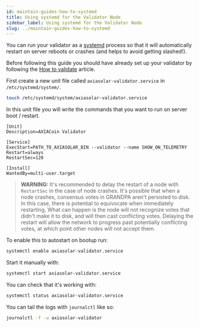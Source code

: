 ```yaml
---
id: maintain-guides-how-to-systemd
title: Using systemd for the Validator Node
sidebar_label: Using systemd for the Validator Node
slug: ../maintain-guides-how-to-systemd
---
```


You can run your validator as a [systemd](https://en.wikipedia.org/wiki/Systemd) process so that it
will automatically restart on server reboots or crashes (and helps to avoid getting slashed!).

Before following this guide you should have already set up your validator by following the
[How to validate](../learn/learn-validator.md) article.

First create a new unit file called `axiasolar-validator.service` in `/etc/systemd/system/`.

```bash
touch /etc/systemd/system/axiasolar-validator.service
```

In this unit file you will write the commands that you want to run on server boot / restart.

```
[Unit]
Description=AXIACoin Validator

[Service]
ExecStart=PATH_TO_AXIASOLAR_BIN --validator --name SHOW_ON_TELEMETRY
Restart=always
RestartSec=120

[Install]
WantedBy=multi-user.target
```

> **WARNING:** It's recommended to delay the restart of a node with `RestartSec` in the case of node
> crashes. It's possible that when a node crashes, consensus votes in GRANDPA aren't persisted to
> disk. In this case, there is potential to equivocate when immediately restarting. What can happen
> is the node will not recognize votes that didn't make it to disk, and will then cast conflicting
> votes. Delaying the restart will allow the network to progress past potentially conflicting votes,
> at which point other nodes will not accept them.

To enable this to autostart on bootup run:

```bash
systemctl enable axiasolar-validator.service
```

Start it manually with:

```bash
systemctl start axiasolar-validator.service
```

You can check that it's working with:

```bash
systemctl status axiasolar-validator.service
```

You can tail the logs with `journalctl` like so:

```bash
journalctl -f -u axiasolar-validator
```
